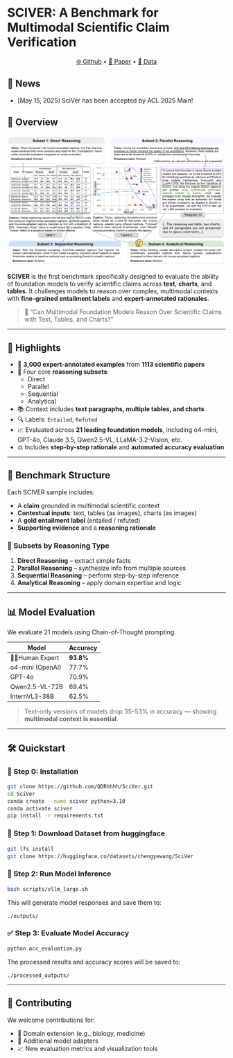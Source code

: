 # SCIVER: A Benchmark for Multimodal Scientific Claim Verification

<p align="center">
  <a href="https://github.com/QDRhhhh/SciVer">🌐 Github</a> •
  <a href="">📖 Paper</a> •
  <a href="https://huggingface.co/datasets/chengyewang/SciVer">🤗 Data</a>
</p>

## 📰 News
- [May 15, 2025] SciVer has been accepted by ACL 2025 Main!

## 👋 Overview

![image-20250603111710602](./README.assets/image-20250603111710602.png)

**SCIVER** is the first benchmark specifically designed to evaluate the ability of foundation models to verify scientific claims across **text**, **charts**, and **tables**. It challenges models to reason over complex, multimodal contexts with **fine-grained entailment labels** and **expert-annotated rationales**.

> 📌 “Can Multimodal Foundation Models Reason Over Scientific Claims with Text, Tables, and Charts?”

------

## 🌟 Highlights

- 🧪 **3,000 expert-annotated examples** from **1113 scientific papers**
- 🧠 Four core **reasoning subsets**:
  - Direct
  - Parallel
  - Sequential
  - Analytical
- 📚 Context includes **text paragraphs, multiple tables, and charts**
- 🔍 Labels: `Entailed`, `Refuted`
- 📈 Evaluated across **21 leading foundation models**, including o4-mini, GPT-4o, Claude 3.5, Qwen2.5-VL, LLaMA-3.2-Vision, etc.
- ⚖️ Includes **step-by-step rationale** and **automated accuracy evaluation**

------

## 🧩 Benchmark Structure

Each SCIVER sample includes:

- A **claim** grounded in multimodal scientific context
- **Contextual inputs**: text, tables (as images), charts (as images)
- A **gold entailment label** (entailed / refuted)
- **Supporting evidence** and a **reasoning rationale**

### 🧠 Subsets by Reasoning Type

1. **Direct Reasoning** – extract simple facts
2. **Parallel Reasoning** – synthesize info from multiple sources
3. **Sequential Reasoning** – perform step-by-step inference
4. **Analytical Reasoning** – apply domain expertise and logic

------

## 📊 Model Evaluation

We evaluate 21 models using Chain-of-Thought prompting.

| Model            | Accuracy  |
| ---------------- | --------- |
| 🧑‍🔬Human Expert   | **93.8%** |
| o4-mini (OpenAI) | 77.7%     |
| GPT-4o           | 70.9%     |
| Qwen2.5-VL-72B   | 69.4%     |
| InternVL3-38B    | 62.5%     |

> Text-only versions of models drop 35–53% in accuracy — showing **multimodal context is essential**.

------

## 🛠️ Quickstart

### 🔁 Step 0: Installation

```bash
git clone https://github.com/QDRhhhh/SciVer.git
cd SciVer
conda create --name sciver python=3.10
conda activate sciver
pip install -r requirements.txt
```

### 🔁 Step 1: Download Dataset from huggingface

```bash
git lfs install
git clone https://huggingface.co/datasets/chengyewang/SciVer
```

### 🔁 Step 2: Run Model Inference

```bash
bash scripts/vllm_large.sh
```

This will generate model responses and save them to:

```
./outputs/
```

### ✅ Step 3: Evaluate Model Accuracy

```bash
python acc_evaluation.py
```

The processed results and accuracy scores will be saved to:

```
./processed_outputs/
```

------

## 🤝 Contributing

We welcome contributions for:

- 🧬 Domain extension (e.g., biology, medicine)
- 🔧 Additional model adapters
- 📈 New evaluation metrics and visualization tools